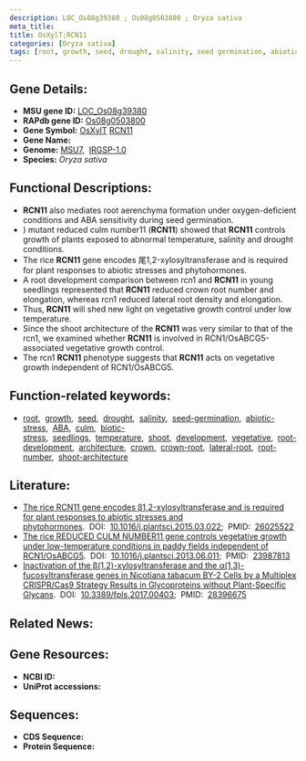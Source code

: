 ```yaml
---
description: LOC_Os08g39380 ; Os08g0503800 ; Oryza sativa
meta_title:
title: OsXylT;RCN11
categories: [Oryza sativa]
tags: [root, growth, seed, drought, salinity, seed germination, abiotic stress,  ABA , culm, biotic stress, ABA, seedlings, temperature, shoot, development, vegetative, root development, architecture, crown, crown root, lateral root, root number, shoot architecture]
---
```


## Gene Details:
- **MSU gene ID:** [LOC_Os08g39380](http://rice.uga.edu/cgi-bin/ORF_infopage.cgi?orf=LOC_Os08g39380)  
- **RAPdb gene ID:** [Os08g0503800](https://rapdb.dna.affrc.go.jp/locus/?name=Os08g0503800)  
- **Gene Symbol:** <u>OsXylT</u>&nbsp;<u>RCN11</u>
- **Gene Name:**
- **Genome:**  [MSU7](http://rice.uga.edu/),&nbsp;&nbsp;[IRGSP-1.0](https://rapdb.dna.affrc.go.jp/download/irgsp1.html)
- **Species:** *Oryza sativa*

## Functional Descriptions:
   - **RCN11** also mediates root aerenchyma formation under oxygen-deficient conditions and ABA sensitivity during seed germination.
   - ) mutant reduced culm number11 (**RCN11**) showed that **RCN11** controls growth of plants exposed to abnormal temperature, salinity and drought conditions.
   - The rice **RCN11** gene encodes 尾1,2-xylosyltransferase and is required for plant responses to abiotic stresses and phytohormones.
   - A root development comparison between rcn1 and **RCN11** in young seedlings represented that **RCN11** reduced crown root number and elongation, whereas rcn1 reduced lateral root density and elongation.
   - Thus, **RCN11** will shed new light on vegetative growth control under low temperature.
   - Since the shoot architecture of the **RCN11** was very similar to that of the rcn1, we examined whether **RCN11** is involved in RCN1/OsABCG5-associated vegetative growth control.
   - The rcn1 **RCN11** phenotype suggests that **RCN11** acts on vegetative growth independent of RCN1/OsABCG5.

## Function-related keywords:
   - [root](/tags/root/),&nbsp;&nbsp;[growth](/tags/growth/),&nbsp;&nbsp;[seed](/tags/seed/),&nbsp;&nbsp;[drought](/tags/drought/),&nbsp;&nbsp;[salinity](/tags/salinity/),&nbsp;&nbsp;[seed-germination](/tags/seed-germination/),&nbsp;&nbsp;[abiotic-stress](/tags/abiotic-stress/),&nbsp;&nbsp;[ABA](/tags/ABA/),&nbsp;&nbsp;[culm](/tags/culm/),&nbsp;&nbsp;[biotic-stress](/tags/biotic-stress/),&nbsp;&nbsp;[seedlings](/tags/seedlings/),&nbsp;&nbsp;[temperature](/tags/temperature/),&nbsp;&nbsp;[shoot](/tags/shoot/),&nbsp;&nbsp;[development](/tags/development/),&nbsp;&nbsp;[vegetative](/tags/vegetative/),&nbsp;&nbsp;[root-development](/tags/root-development/),&nbsp;&nbsp;[architecture](/tags/architecture/),&nbsp;&nbsp;[crown](/tags/crown/),&nbsp;&nbsp;[crown-root](/tags/crown-root/),&nbsp;&nbsp;[lateral-root](/tags/lateral-root/),&nbsp;&nbsp;[root-number](/tags/root-number/),&nbsp;&nbsp;[shoot-architecture](/tags/shoot-architecture/)

## Literature:
   - [The rice RCN11 gene encodes β1,2-xylosyltransferase and is required for plant responses to abiotic stresses and phytohormones](https://www.doi.org/10.1016/j.plantsci.2015.03.022).&nbsp;&nbsp;DOI:&nbsp;&nbsp;[10.1016/j.plantsci.2015.03.022](https://www.doi.org/10.1016/j.plantsci.2015.03.022);&nbsp;&nbsp;PMID:&nbsp;&nbsp;[26025522](https://pubmed.ncbi.nlm.nih.gov/26025522/)
   - [The rice REDUCED CULM NUMBER11 gene controls vegetative growth under low-temperature conditions in paddy fields independent of RCN1/OsABCG5](https://www.doi.org/10.1016/j.plantsci.2013.06.011).&nbsp;&nbsp;DOI:&nbsp;&nbsp;[10.1016/j.plantsci.2013.06.011](https://www.doi.org/10.1016/j.plantsci.2013.06.011);&nbsp;&nbsp;PMID:&nbsp;&nbsp;[23987813](https://pubmed.ncbi.nlm.nih.gov/23987813/)
   - [Inactivation of the β(1,2)-xylosyltransferase and the α(1,3)-fucosyltransferase genes in Nicotiana tabacum BY-2 Cells by a Multiplex CRISPR/Cas9 Strategy Results in Glycoproteins without Plant-Specific Glycans](https://www.doi.org/10.3389/fpls.2017.00403).&nbsp;&nbsp;DOI:&nbsp;&nbsp;[10.3389/fpls.2017.00403](https://www.doi.org/10.3389/fpls.2017.00403);&nbsp;&nbsp;PMID:&nbsp;&nbsp;[28396675](https://pubmed.ncbi.nlm.nih.gov/28396675/)

## Related News:

## Gene Resources:
- **NCBI ID:**  []()
- **UniProt accessions:** [](https://www.uniprot.org/uniprotkb//entry)

## Sequences:
- **CDS Sequence:**
- **Protein Sequence:**
